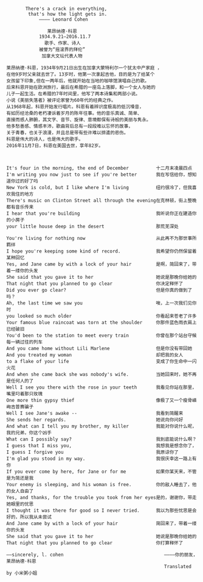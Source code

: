                        
                       
           There's a crack in everything,
            that's how the light gets in.
                ———— Leonard Cohen
                              
                   莱昂纳德·科恩
                1934.9.21—2016.11.7
                  歌手、作家、诗人
                被誉为“摇滚界的拜伦”
                 加拿大文坛代表人物
                              
    莱昂纳德·科恩，1934年9月21日出生在加拿大蒙特利尔一个犹太中产家庭 ，
    在他9岁时父亲就去世了。13岁时，他第一次拿起吉他，目的是为了给某个
    女孩留下印象,但在一两年后，他就开始在当地的咖啡馆演唱自己的歌。
    后来科恩开始在欧洲旅行，最后在希腊的一座岛上落脚，和一个女人与她的
    儿子一起生活。在希腊的7年时间里，他写了两本诗集和两部小说。
    小说《美丽失落者》被评论家誉为60年代的经典之作。
    从1968年起，科恩开始发行唱片。科恩有着辨识度极高的低沉嗓音，
    有如历经沧桑的老朽凄诉着岁月的陈年往事。他的音乐真诚、简单、
    直接而感人肺腑，其文字、音节、旋律、意境都保有诗般的美丽与隽永。
    他多愁善感、情感丰沛，歌曲背后总有一段段难以忘怀的故事，
    关于青春，也关于浪漫，并且总是带有些许难以排遣的悲伤。
    科恩是伟大的诗人，也是伟大的歌手。
    2016年11月7日，科恩在美国去世，享年82岁。

   
                                                              
    It's four in the morning, the end of December          十二月末凌晨四点
    I'm writing you now just to see if you're better       我在写信给你，想知道你过的好了吗
    New York is cold, but I like where I'm living          纽约很冷了，但我喜欢我住的地方
    There's music on Clinton Street all through the evening在克林顿，街上整晚都有音乐传来
    I hear that you're building                            我听说你正在建造你的小房子
    your little house deep in the desert                   那荒芜深处
    
    You're living for nothing now                          从此再不为那世事所羁绊
    I hope you're keeping some kind of record.             我希望你仍然保留着某种回忆
    Yes, and Jane came by with a lock of your hair         是啊，简回来了，带着一缕你的头发
    She said that you gave it to her                       她说是那晚你给她的
    That night that you planned to go clear                你决定释怀了
    Did you ever go clear?                                 但是你真的做到了吗？
    Ah, the last time we saw you                           唉，上一次我们见你时
    you looked so much older                               你看起来苍老了许多
    Your famous blue raincoat was torn at the shoulder     你那件蓝色雨衣肩上已经破旧
    You'd been to the station to meet every train          你曾在那个站台守候每一辆过往的列车
    And you came home without Lili Marlene                 但是你没有带回她
    And you treated my woman                               却把我的女人
    to a flake of your life                                变成了你生命中一闪火花
    And when she came back she was nobody's wife.          当她回来时，她不再是任何人的了
    Well I see you there with the rose in your teeth       我看见你站在那里，嘴里叼着那只玫瑰
    One more thin gypsy thief                              像极了又一个瘦骨嶙峋吉普赛骗子
    Well I see Jane's awake --                             我看到简醒来
    She sends her regards.                                 她说向你问好
    And what can I tell you my brother, my killer          我能对你说什么呢，我的兄弟，你这个凶手
    What can I possibly say?                               我到底能说什么啊？
    I guess that I miss you,                               我想我是想念你了，
    I guess I forgive you                                  我原谅你了
    I'm glad you stood in my way.                          我很庆幸这一路上有你
    If you ever come by here, for Jane or for me           如果你某天来，不管是为简还是我
    Your enemy is sleeping, and his woman is free.         你的敌人睡去了，他的女人自由了
    Yes, and thanks, for the trouble you took from her eyes是的，谢谢你，带走她眼里的忧思
    I thought it was there for good so I never tried.      我以为那些忧思是会好的，所以我从未尝试
    And Jane came by with a lock of your hair              简回来了，带着一缕你的头发
    She said that you gave it to her                       她说是那晚你给她的
    That night that you planned to go clear                你打算释怀了

    ——sincerely, l. cohen                                     ————你的朋友，莱昂纳德·科恩
                                                              Translated by 小米粥小姐

